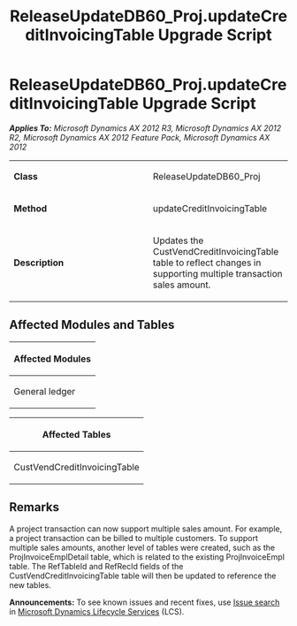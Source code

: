﻿---
title: ReleaseUpdateDB60_Proj.updateCreditInvoicingTable Upgrade Script
TOCTitle: ReleaseUpdateDB60_Proj.updateCreditInvoicingTable Upgrade Script
ms:assetid: 7c4749d1-705b-649e-cae5-14b7603a5fd9
ms:mtpsurl: https://msdn.microsoft.com/en-us/library/JJ719461(v=AX.60)
ms:contentKeyID: 49709251
ms.date: 05/18/2015
mtps_version: v=AX.60
---

# ReleaseUpdateDB60\_Proj.updateCreditInvoicingTable Upgrade Script 


_**Applies To:** Microsoft Dynamics AX 2012 R3, Microsoft Dynamics AX 2012 R2, Microsoft Dynamics AX 2012 Feature Pack, Microsoft Dynamics AX 2012_

<table>
<colgroup>
<col style="width: 50%" />
<col style="width: 50%" />
</colgroup>
<tbody>
<tr class="odd">
<td><p><strong>Class</strong></p></td>
<td><p>ReleaseUpdateDB60_Proj</p></td>
</tr>
<tr class="even">
<td><p><strong>Method</strong></p></td>
<td><p>updateCreditInvoicingTable</p></td>
</tr>
<tr class="odd">
<td><p><strong>Description</strong></p></td>
<td><p>Updates the CustVendCreditInvoicingTable table to reflect changes in supporting multiple transaction sales amount.</p></td>
</tr>
</tbody>
</table>


## Affected Modules and Tables

<table>
<colgroup>
<col style="width: 100%" />
</colgroup>
<thead>
<tr class="header">
<th><p>Affected Modules</p></th>
</tr>
</thead>
<tbody>
<tr class="odd">
<td><p>General ledger</p></td>
</tr>
</tbody>
</table>


<table>
<colgroup>
<col style="width: 100%" />
</colgroup>
<thead>
<tr class="header">
<th><p>Affected Tables</p></th>
</tr>
</thead>
<tbody>
<tr class="odd">
<td><p>CustVendCreditInvoicingTable</p></td>
</tr>
</tbody>
</table>


## Remarks

A project transaction can now support multiple sales amount. For example, a project transaction can be billed to multiple customers. To support multiple sales amounts, another level of tables were created, such as the ProjInvoiceEmplDetail table, which is related to the existing ProjInvoiceEmpl table. The RefTableId and RefRecId fields of the CustVendCreditInvoicingTable table will then be updated to reference the new tables.

  
**Announcements:** To see known issues and recent fixes, use [Issue search](http://go.microsoft.com/fwlink/?linkid=389258) in [Microsoft Dynamics Lifecycle Services](http://go.microsoft.com/fwlink/?linkid=306505) (LCS).

